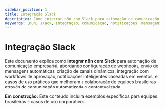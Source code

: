 ```yaml
---
sidebar_position: 1
title: Integração Slack
description: Como integrar n8n com Slack para automação de comunicação e notificações
keywords: [n8n, slack, integração, comunicação, notificações, mensagens]
---
```


# <IonicIcon name="logo-slack" size={32} color="#ea4b71" /> Integração Slack

Este documento explica como **integrar n8n com Slack** para automação de comunicação empresarial, abordando configuração de webhooks, envio de mensagens automáticas, criação de canais dinâmicos, integração com workflows de aprovação, notificações inteligentes baseadas em eventos, e casos de uso práticos que melhoram a colaboração de equipes brasileiras através de comunicação automatizada e contextualizada.

**<IonicIcon name="construct-outline" size={16} color="#f59e0b" /> Em construção:** Este conteúdo incluirá exemplos específicos para equipes brasileiras e casos de uso corporativos.
